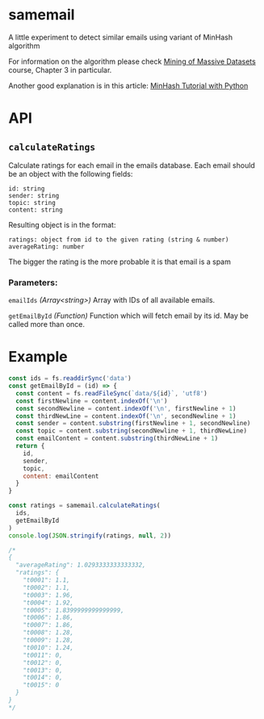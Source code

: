 # samemail
A little experiment to detect similar emails using variant of MinHash algorithm

For information on the algorithm please check [Mining of Massive Datasets](http://www.mmds.org/) course, Chapter 3 in particular.

Another good explanation is in this article: [MinHash Tutorial with Python](http://mccormickml.com/2015/06/12/minhash-tutorial-with-python-code/)

# API

## `calculateRatings`

Calculate ratings for each email in the emails database.
Each email should be an object with the following fields:
```
id: string
sender: string
topic: string
content: string
```

Resulting object is in the format:
```
ratings: object from id to the given rating (string & number)
averageRating: number
```
The bigger the rating is the more probable it is that email is a spam
### Parameters:

`emailIds` *(Array\<string\>)* Array with IDs of all available emails.

`getEmailById` *(Function)* Function which will fetch email by its id. May be called more than once.

# Example
```js
const ids = fs.readdirSync('data')
const getEmailById = (id) => {
  const content = fs.readFileSync(`data/${id}`, 'utf8')
  const firstNewline = content.indexOf('\n')
  const secondNewline = content.indexOf('\n', firstNewline + 1)
  const thirdNewLine = content.indexOf('\n', secondNewline + 1)
  const sender = content.substring(firstNewline + 1, secondNewline)
  const topic = content.substring(secondNewline + 1, thirdNewLine)
  const emailContent = content.substring(thirdNewLine + 1)
  return {
    id,
    sender,
    topic,
    content: emailContent
  }
}

const ratings = samemail.calculateRatings(
  ids,
  getEmailById
)
console.log(JSON.stringify(ratings, null, 2))

/*
{
  "averageRating": 1.0293333333333332,
  "ratings": {
    "t0001": 1.1,
    "t0002": 1.1,
    "t0003": 1.96,
    "t0004": 1.92,
    "t0005": 1.8399999999999999,
    "t0006": 1.86,
    "t0007": 1.86,
    "t0008": 1.28,
    "t0009": 1.28,
    "t0010": 1.24,
    "t0011": 0,
    "t0012": 0,
    "t0013": 0,
    "t0014": 0,
    "t0015": 0
  }
}
*/
```

